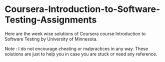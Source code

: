 # Coursera-Introduction-to-Software-Testing-Assignments
Here are the week wise solutions of Coursera course Introduction to Software Testing by University of Minnesota.

Note : I do not encourage cheating or malpractices in any way. These solutions are just to help you in case you are stuck or need any reference.
